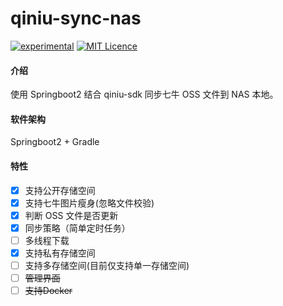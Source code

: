 # qiniu-sync-nas
[![experimental](http://badges.github.io/stability-badges/dist/experimental.svg)](http://github.com/badges/stability-badges)
[![MIT Licence](https://badges.frapsoft.com/os/mit/mit.svg?v=103)](https://opensource.org/licenses/mit-license.php)

#### 介绍
使用 Springboot2 结合 qiniu-sdk 同步七牛 OSS 文件到 NAS 本地。

#### 软件架构
Springboot2 + Gradle

#### 特性
- [X] 支持公开存储空间
- [X] 支持七牛图片瘦身(忽略文件校验)
- [X] 判断 OSS 文件是否更新
- [X] 同步策略（简单定时任务）
- [ ] 多线程下载
- [X] 支持私有存储空间
- [ ] 支持多存储空间(目前仅支持单一存储空间)
- [ ] ~~管理界面~~
- [ ] ~~支持Docker~~ 
